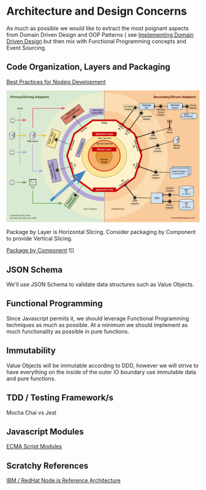 # Architecture and Design Concerns

As much as possible we would like to extract the most poignant aspects from Domain Driven Design and OOP Patterns (
see [Implementing Domain Driven Design](./Implementing_Domain_Driven_Design.md) but then mix with Functional Programming
concepts and Event Sourcing.

## Code Organization, Layers and Packaging

[Best Practices for Nodejs Development](https://scoutapm.com/blog/nodejs-architecture-and-12-best-practices-for-nodejs-development)

![Explicit Architecture](070-explicit-architecture-svg.png)

Package by Layer is Horizontal Slicing.  Consider packaging by Component to provide Vertical Slicing.

[Package by Component](http://www.codingthearchitecture.com/2015/03/08/package_by_component_and_architecturally_aligned_testing.html)
![]

## JSON Schema

We'll use JSON Schema to validate data structures such as Value Objects.

## Functional Programming

Since Javascript permits it, we should leverage Functional Programming techniques as much as possible.  At a minimum we
should implement as much functionality as possible in pure functions.

## Immutability

Value Objects will be immutable according to DDD, however we will strive to have everything on the inside of the outer
IO boundary use immutable data and pure functions.

## TDD / Testing Framework/s

Mocha Chai vs Jest

## Javascript Modules

[ECMA Script Modules](https://nodejs.org/dist/latest-v16.x/docs/api/esm.html#modules-ecmascript-modules)


## Scratchy References

[IBM / RedHat Node.js Reference Architecture](https://github.com/nodeshift/nodejs-reference-architecture)
